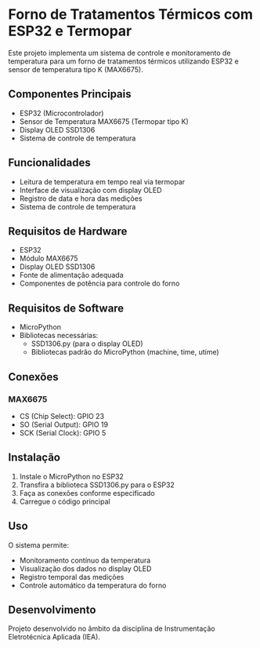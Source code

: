 # Forno de Tratamentos Térmicos com ESP32 e Termopar

Este projeto implementa um sistema de controle e monitoramento de temperatura para um forno de tratamentos térmicos utilizando ESP32 e sensor de temperatura tipo K (MAX6675).

## Componentes Principais

- ESP32 (Microcontrolador)
- Sensor de Temperatura MAX6675 (Termopar tipo K)
- Display OLED SSD1306
- Sistema de controle de temperatura

## Funcionalidades

- Leitura de temperatura em tempo real via termopar
- Interface de visualização com display OLED
- Registro de data e hora das medições
- Sistema de controle de temperatura

## Requisitos de Hardware

- ESP32
- Módulo MAX6675
- Display OLED SSD1306
- Fonte de alimentação adequada
- Componentes de potência para controle do forno

## Requisitos de Software

- MicroPython
- Bibliotecas necessárias:
  - SSD1306.py (para o display OLED)
  - Bibliotecas padrão do MicroPython (machine, time, utime)

## Conexões

### MAX6675
- CS (Chip Select): GPIO 23
- SO (Serial Output): GPIO 19
- SCK (Serial Clock): GPIO 5

## Instalação

1. Instale o MicroPython no ESP32
2. Transfira a biblioteca SSD1306.py para o ESP32
3. Faça as conexões conforme especificado
4. Carregue o código principal

## Uso

O sistema permite:
- Monitoramento contínuo da temperatura
- Visualização dos dados no display OLED
- Registro temporal das medições
- Controle automático da temperatura do forno

## Desenvolvimento

Projeto desenvolvido no âmbito da disciplina de Instrumentação Eletrotécnica Aplicada (IEA).

